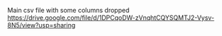 
Main csv file with some columns dropped
https://drive.google.com/file/d/1DPCqoDW-zVnqhtCQYSQMTJ2-Vysv-8N5/view?usp=sharing

